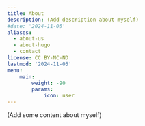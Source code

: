 ```yaml
---
title: About 
description: (Add description about myself)
#date: '2024-11-05'
aliases:
  - about-us
  - about-hugo
  - contact
license: CC BY-NC-ND
lastmod: '2024-11-05'
menu:
    main: 
        weight: -90
        params:
            icon: user
---
```


(Add some content about myself)
